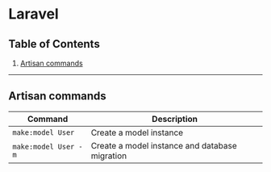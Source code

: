 # Laravel

## Table of Contents

  1. [Artisan commands](#artisan-commands)

---
## Artisan commands

| Command | Description |
| --------- | ------- |
|  `make:model User` | Create a model instance |
|  `make:model User -m` | Create a model instance and database migration|
